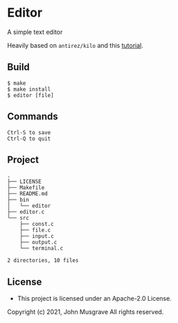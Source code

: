 # Editor
A simple text editor

Heavily based on `antirez/kilo` and this [tutorial](https://viewsourcecode.org/snaptoken/kilo/index.html).

## Build

```
$ make
$ make install
$ editor [file]
```

## Commands
```
Ctrl-S to save
Ctrl-Q to quit
```

## Project
```
.
├── LICENSE
├── Makefile
├── README.md
├── bin
│   └── editor
├── editor.c
└── src
    ├── const.c
    ├── file.c
    ├── input.c
    ├── output.c
    └── terminal.c

2 directories, 10 files
```

## License
 * This project is licensed under an Apache-2.0 License.

Copyright (c) 2021, John Musgrave All rights reserved.
